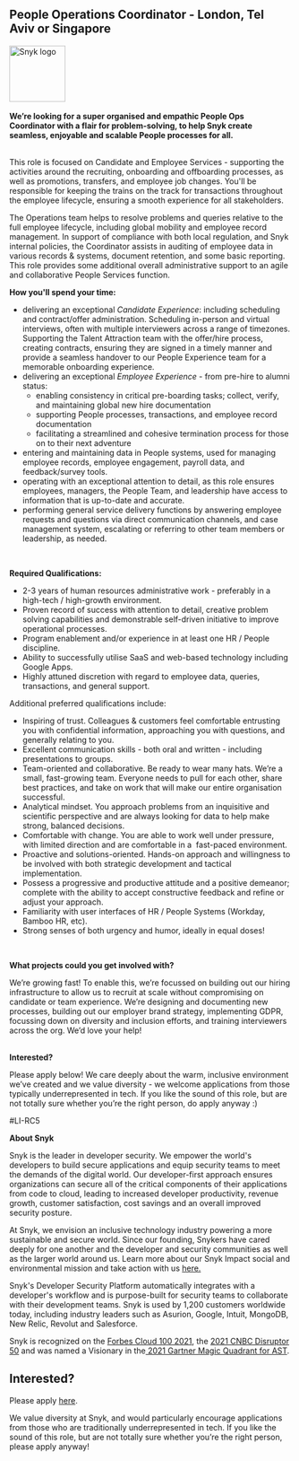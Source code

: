 People Operations Coordinator - London, Tel Aviv or Singapore
---

<img src="https://res.cloudinary.com/snyk/image/upload/v1537345894/press-kit/brand/logo-black.png" width="100" alt="Snyk logo" />

<div class="p-rich_text_section">&nbsp;</div>
<div class="p-rich_text_section"><strong data-stringify-type="bold">We’re looking for a super organised and empathic People Ops Coordinator with a flair for problem-solving, to help Snyk create seamless, enjoyable and scalable People processes for all.&nbsp;&nbsp;</strong></div>
<div class="p-rich_text_section">&nbsp;</div>
<div class="p-rich_text_section">
<p><span style="font-weight: 400;">This role is focused on Candidate and Employee Services - supporting the activities around the recruiting, onboarding and offboarding processes, as well as promotions, transfers, and employee job changes. You'll be responsible for keeping the trains on the track for transactions throughout the employee lifecycle, ensuring a smooth experience for all stakeholders.</span></p>
<p><span style="font-weight: 400;">The Operations team helps to resolve problems and queries relative to the full employee lifecycle, including global mobility and employee record management. In support of compliance with both local regulation, and Snyk internal policies, the Coordinator assists in auditing of employee data in various records &amp; systems, document retention, and some basic reporting. This role provides some additional overall administrative support to an agile and collaborative People Services function.</span></p>
<p><strong>How you'll spend your time:</strong></p>
<ul>
<li style="font-weight: 400;"><span style="font-weight: 400;">delivering an exceptional <em>Candidate Experience</em>: including scheduling and contract/offer administration. Scheduling in-person and virtual interviews, often with multiple interviewers across a range of timezones. Supporting the Talent Attraction team with the offer/hire process, creating contracts, ensuring they are signed in a timely manner and provide a seamless handover to our People Experience team for a memorable onboarding experience.</span></li>
<li style="font-weight: 400;"><span style="font-weight: 400;">delivering an exceptional <em>Employee Experience</em> - from pre-hire to alumni status:</span>
<ul>
<li style="font-weight: 400;"><span style="font-weight: 400;">enabling consistency in critical pre-boarding tasks; collect, verify, and maintaining global new hire documentation</span></li>
<li style="font-weight: 400;"><span style="font-weight: 400;">supporting People processes, transactions, and employee record documentation</span></li>
<li style="font-weight: 400;"><span style="font-weight: 400;">facilitating a streamlined and cohesive termination process for those on to their next adventure</span></li>
</ul>
</li>
<li style="font-weight: 400;"><span style="font-weight: 400;">entering and maintaining data in People systems, used for managing employee records, employee engagement, payroll data, and feedback/survey tools. </span></li>
<li style="font-weight: 400;"><span style="font-weight: 400;">operating with an exceptional attention to detail, as this role ensures employees, managers, the People Team, and leadership have access to information that is up-to-date and accurate.</span></li>
<li style="font-weight: 400;">performing general service delivery functions by answering employee requests and questions via direct communication channels, and case management system, escalating or referring to other team members or leadership, as needed.</li>
</ul>
</div>
<div class="p-rich_text_section">
<p>&nbsp;</p>
<p><strong>Required Qualifications:</strong></p>
<ul>
<li style="font-weight: 400;"><span style="font-weight: 400;">2-3 years of human resources administrative work - preferably in a high-tech / high-growth environment.</span></li>
<li style="font-weight: 400;"><span style="font-weight: 400;">Proven record of success with attention to detail, creative problem solving capabilities and demonstrable self-driven initiative to improve operational processes.</span></li>
<li style="font-weight: 400;"><span style="font-weight: 400;">Program enablement and/or experience in at least one HR / People discipline.</span></li>
<li style="font-weight: 400;"><span style="font-weight: 400;">Ability to successfully utilise SaaS and web-based technology including Google Apps.</span></li>
<li style="font-weight: 400;"><span style="font-weight: 400;">Highly attuned discretion with regard to employee data, queries, transactions, and general support.</span></li>
</ul>
<p><span style="font-weight: 400;">Additional preferred qualifications include:</span></p>
<ul>
<li style="font-weight: 400;"><span style="font-weight: 400;">Inspiring of trust. Colleagues &amp; customers feel comfortable entrusting you with confidential information, approaching you with questions, and generally relating to you.</span></li>
<li style="font-weight: 400;"><span style="font-weight: 400;">Excellent communication skills - both oral and written - including presentations to groups.</span></li>
<li style="font-weight: 400;"><span style="font-weight: 400;">Team-oriented and collaborative. Be ready to wear many hats. We’re a small, fast-growing team. Everyone needs to pull for each other, share best practices, and take on work that will make our entire organisation successful.</span></li>
<li style="font-weight: 400;"><span style="font-weight: 400;">Analytical mindset. You approach problems from an inquisitive and scientific perspective and are always looking for data to help make strong, balanced decisions.</span></li>
<li style="font-weight: 400;"><span style="font-weight: 400;">Comfortable with change. You are able to work well under pressure, with limited direction and are comfortable in a&nbsp; fast-paced environment.</span></li>
<li style="font-weight: 400;"><span style="font-weight: 400;">Proactive and solutions-oriented. Hands-on approach and willingness to be involved with both strategic development and tactical implementation.</span></li>
<li style="font-weight: 400;"><span style="font-weight: 400;">Possess a progressive and productive attitude and a positive demeanor; complete with the ability to accept constructive feedback and refine or adjust your approach.</span></li>
<li style="font-weight: 400;"><span style="font-weight: 400;">Familiarity with user interfaces of HR / People Systems (Workday, Bamboo HR, etc).</span></li>
<li style="font-weight: 400;"><span style="font-weight: 400;">Strong senses of both urgency and humor, ideally in equal doses!</span></li>
</ul>
<p>&nbsp;</p>
<p><strong data-stringify-type="bold">What projects could you get involved with?</strong></p>
</div>
<div class="p-rich_text_section">We’re growing fast!&nbsp;To enable this, we’re focussed on building out our hiring infrastructure to allow us to recruit at scale without compromising on candidate or team experience.&nbsp;We’re designing and documenting new processes, building out our employer brand strategy, implementing GDPR, focussing down on diversity and inclusion efforts, and training interviewers across the org.&nbsp;We’d love your help!</div>
<div class="p-rich_text_section">&nbsp;</div>
<div class="p-rich_text_section">
<p><strong>Interested?</strong></p>
<p><span style="font-weight: 400;">Please apply below! We care deeply about the warm, inclusive environment we’ve created and we value diversity - we welcome applications from those typically underrepresented in tech. If you like the sound of this role, but are not totally sure whether you’re the right person, do apply anyway :)</span></p>
<p><span style="font-weight: 400;">#LI-RC5</span></p>
</div><div class="content-conclusion"><p><strong>About Snyk</strong></p>
<p><span style="font-weight: 400;">Snyk is the leader in developer security. We empower the world's developers to build secure applications and equip security teams to meet the demands of the digital world. Our developer-first approach ensures organizations can secure all of the critical components of their applications from code to cloud, leading to increased developer productivity, revenue growth, customer satisfaction, cost savings and an overall improved security posture.&nbsp;</span></p>
<p><span style="font-weight: 400;">At Snyk, we envision an inclusive technology industry powering a more sustainable and secure world.</span> <span style="font-weight: 400;">Since our founding, Snykers have cared deeply for one another and the developer and security communities as well as the larger world around us. Learn more about our Snyk Impact social and environmental mission and take action with us </span><a href="https://snyk.io/about/snyk-impact/"><span style="font-weight: 400;">here.</span></a></p>
<p><span style="font-weight: 400;">Snyk's Developer Security Platform automatically integrates with a developer's workflow and is purpose-built for security teams to collaborate with their development teams. Snyk is used by 1,200 customers worldwide today, including industry leaders such as Asurion, Google, Intuit, MongoDB, New Relic, Revolut and Salesforce.</span></p>
<p><span style="font-weight: 400;">Snyk is recognized on the </span><a href="https://www.forbes.com/cloud100/#6f24b5ba5f94"><span style="font-weight: 400;">Forbes Cloud 100 2021</span></a><span style="font-weight: 400;">, the </span><a href="https://www.cnbc.com/2021/05/25/these-are-the-2021-cnbc-disruptor-50-companies.html"><span style="font-weight: 400;">2021 CNBC Disruptor 50</span></a><span style="font-weight: 400;"> and was named a Visionary in the</span><a href="https://snyk.io/blog/snyk-visionary-2021-gartner-magic-quadrant-for-ast/"><span style="font-weight: 400;"> 2021 Gartner Magic Quadrant for AST</span></a><span style="font-weight: 400;">.</span></p></div>

Interested?
---

Please apply [here](https://boards.greenhouse.io/snyk/jobs/5591271002#app).

We value diversity at Snyk, and would particularly encourage applications from those who are traditionally underrepresented in tech.
If you like the sound of this role, but are not totally sure whether you’re the right person, please apply anyway!
